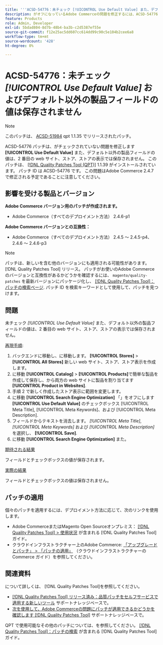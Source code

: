 ```yaml
---
title: '''ACSD-54776：未チェック [!UICONTROL Use Default Value] また、デフォルト以外の製品フィールド値は、2 番目の web サイト、ストア、ストア表示では保存されません。'
description: がオフになっているAdobe Commerceの問題を修正するには、ACSD-54776 パッチを適用します [!UICONTROL Use Default Value] また、デフォルト以外の製品フィールドの値は、2 番目の web サイト、ストア、ストアの表示では保存されません。
feature: Products
role: Admin, Developer
exl-id: 5bdad804-8d7b-48b4-ba3b-c2d5387ef55e
source-git-commit: f12e25ac5dd607cc614dd99c90c5e104b2cee6a8
workflow-type: tm+mt
source-wordcount: '428'
ht-degree: 0%

---
```


# ACSD-54776：未チェック *[!UICONTROL Use Default Value]* およびデフォルト以外の製品フィールドの値は保存されません

>[!NOTE]
>
>このパッチは、 [ACSD-51984](/help/support-tools/patches-available-in-qpt-tool/v1-1-35/acsd-51984-unchecked-used-default-value-and-non-default-product-field-values-are-not-saved.md) qpt 1.1.35 でリリースされたパッチ。

ACSD-54776 パッチは、がチェックされていない問題を修正します **[!UICONTROL Use Default Value]** また、デフォルト以外の製品フィールドの値は、2 番目の web サイト、ストア、ストアの表示では保存されません。 このパッチは、 [[!DNL Quality Patches Tool (QPT)]](/help/announcements/adobe-commerce-announcements/magento-quality-patches-released-new-tool-to-self-serve-quality-patches.md) 1.1.39 がインストールされています。 パッチ ID は ACSD-54776 です。 この問題はAdobe Commerce 2.4.7 で修正される予定であることに注意してください。

## 影響を受ける製品とバージョン

**Adobe Commerce バージョン用のパッチが作成されます。**

* Adobe Commerce（すべてのデプロイメント方法） 2.4.6-p1

**Adobe Commerce バージョンとの互換性：**

* Adobe Commerce（すべてのデプロイメント方法） 2.4.5 ～ 2.4.5-p4、2.4.6 ～ 2.4.6-p3

>[!NOTE]
>
>パッチは、新しいを含む他のバージョンにも適用される可能性があります。 [!DNL Quality Patches Tool] リリース。 パッチがお使いのAdobe Commerceのバージョンと互換性があるかどうかを確認するには、 `magento/quality-patches` を最新バージョンにパッケージ化し、 [[!DNL Quality Patches Tool]：パッチの検索ページ](https://experienceleague.adobe.com/tools/commerce-quality-patches/index.html). パッチ ID を検索キーワードとして使用して、パッチを見つけます。

## 問題

未チェック *[!UICONTROL Use Default Value]* また、デフォルト以外の製品フィールドの値は、2 番目の web サイト、ストア、ストアの表示では保存されません。

<u>再現手順</u>:

1. バックエンドに移動し、に移動します。 **[!UICONTROL Stores]** > **[!UICONTROL All Stores]** 新しい web サイト、ストア、ストア表示を作成します。
1. に移動 **[!UICONTROL Catalog]** > **[!UICONTROL Products]**&#x200B;で簡単な製品を作成して保存し、から両方の web サイトに製品を割り当てます **[!UICONTROL Product in Websites]**.
1. 手順 2 で新しく作成したストア表示に範囲を変更します。
1. に移動 **[!UICONTROL Search Engine Optimization]** 「」をオフにします **[!UICONTROL Use Default Value]** のチェックボックス [!UICONTROL Meta Title], [!UICONTROL Meta Keywords]、および [!UICONTROL Meta Description].
1. フィールドからテキストを消去します。 *[!UICONTROL Meta Title]*, *[!UICONTROL Meta Keywords]* および *[!UICONTROL Meta Description]*&#x200B;を選択し、 **[!UICONTROL Save]**.
1. に移動 **[!UICONTROL Search Engine Optimization]** また。

<u>期待される結果</u>

フィールドとチェックボックスの値が保存されます。

<u>実際の結果</u>

フィールドとチェックボックスの値は保存されません。

## パッチの適用

個々のパッチを適用するには、デプロイメント方法に応じて、次のリンクを使用します。

* Adobe CommerceまたはMagento Open Sourceオンプレミス： [[!DNL Quality Patches Tool] > 使用状況](<https://experienceleague.adobe.com/docs/commerce-operations/tools/quality-patches-tool/usage.html>) が含まれる [!DNL Quality Patches Tool] ガイド。
* クラウドインフラストラクチャー上のAdobe Commerce: [「アップグレードとパッチ」 > 「パッチの適用」](https://experienceleague.adobe.com/docs/commerce-cloud-service/user-guide/develop/upgrade/apply-patches.html) （クラウドインフラストラクチャーのCommerce ガイド）を参照してください。

## 関連資料

について詳しくは、 [!DNL Quality Patches Tool]を参照してください。

* [[!DNL Quality Patches Tool] リリース済み：品質パッチをセルフサービスで適用する新しいツール](/help/announcements/adobe-commerce-announcements/magento-quality-patches-released-new-tool-to-self-serve-quality-patches.md) サポートナレッジベースで。
* [次を使用して、Adobe Commerceの問題にパッチが適用できるかどうかを確認します [!DNL Quality Patches Tool]](/help/support-tools/patches-available-in-qpt-tool/check-patch-for-magento-issue-with-magento-quality-patches.md) サポートナレッジベースで。

QPT で使用可能なその他のパッチについては、を参照してください。 [[!DNL Quality Patches Tool]：パッチの検索](<https://experienceleague.adobe.com/tools/commerce-quality-patches/index.html>) が含まれる [!DNL Quality Patches Tool] ガイド。
